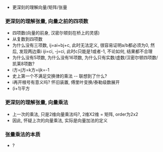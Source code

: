 - 更深刻的理解向量/矩阵/张量

### 更深刻的理解张量, 向量之前的四项数
- 四项数(向量的前身, 汉密尔顿刻在桥上的灵感)
 - 从复数到四项数
 - 为什么没有三项数, ij=ai+bj+c, 此时无法定义, 很容易证明a/b都必须为0, 然后, 发现两边乘i iji=ci, -j=ci, 此时c只能是1或者-1, 不论如何, 结果都不合理
 - 为什么没有5项数, 为什么没有16项数, 为什么只有实数/虚数/汉密尔顿四项数/凯莱8项数?
 - i方=j方=k方=ijk=-1
 - 史上第一个不满足交换律的乘法 -- 联想到了什么? 
- i再开根号有意义吗? 怀旧装置, 傅里叶变换/泰勒级数展开
 - (i+1)平方

### 更深刻的理解张量, 向量乘法

- 上一次的乘法, 只是2维向量乘法吗?, 2维X2维 = 矩阵, order为2x2
- 因此, 怀疑上次的向量乘法, 实际是向量加法的定义


### 张量乘法的本质
- ?